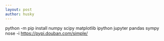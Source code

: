 ```yaml
---
layout: post
author: husky
---
```


python -m pip install numpy scipy matplotlib ipython jupyter pandas sympy nose -i https://pypi.douban.com/simple/